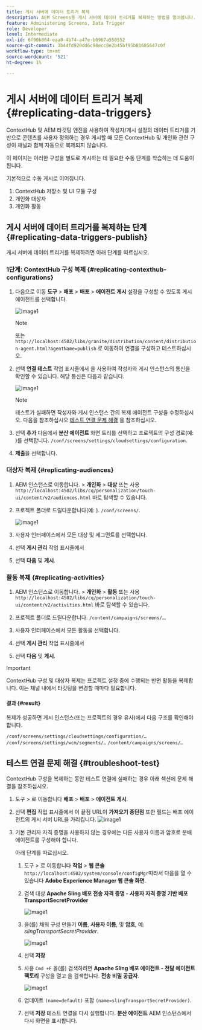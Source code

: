 ```yaml
---
title: 게시 서버에 데이터 트리거 복제
description: AEM Screens용 게시 서버에 데이터 트리거를 복제하는 방법을 알아봅니다.
feature: Administering Screens, Data Trigger
role: Developer
level: Intermediate
exl-id: 6f90b864-eaa0-4b74-a47e-b0967a550552
source-git-commit: 3b44fd920dd6c98ecc0e2b45bf95b81685647c0f
workflow-type: tm+mt
source-wordcount: '521'
ht-degree: 1%

---
```


# 게시 서버에 데이터 트리거 복제 {#replicating-data-triggers}

ContextHub 및 AEM 타깃팅 엔진을 사용하여 작성자/게시 설정의 데이터 트리거를 기반으로 콘텐츠를 사용자 정의하는 경우 게시할 때 모든 ContextHub 및 개인화 관련 구성이 채널과 함께 자동으로 복제되지 않습니다.

이 페이지는 이러한 구성을 별도로 게시하는 데 필요한 수동 단계를 학습하는 데 도움이 됩니다.

기본적으로 수동 게시로 이어집니다.

1. ContextHub 저장소 및 UI 모듈 구성
1. 개인화 대상자
1. 개인화 활동

## 게시 서버에 데이터 트리거를 복제하는 단계 {#replicating-data-triggers-publish}

게시 서버에 데이터 트리거를 복제하려면 아래 단계를 따르십시오.

### 1단계: ContextHub 구성 복제 {#replicating-contexthub-configurations}

1. 다음으로 이동 **도구** > **배포** > **배포** > **에이전트 게시** 설정을 구성할 수 있도록 게시 에이전트를 선택합니다.

   ![image1](/help/user-guide/assets/replicating-triggers/replicating-triggers1.png)

   >[!NOTE]
   >
   >또는 `http://localhost:4502/libs/granite/distribution/content/distribution-agent.html?agentName=publish` 로 이동하여 연결을 구성하고 테스트하십시오.

1. 선택 **연결 테스트** 작업 표시줄에서 을 사용하여 작성자와 게시 인스턴스의 통신을 확인할 수 있습니다. 해당 통신은 다음과 같습니다.

   ![image1](/help/user-guide/assets/replicating-triggers/replicating-triggers2.png)

   >[!NOTE]
   >
   >테스트가 실패하면 작성자와 게시 인스턴스 간의 복제 에이전트 구성을 수정하십시오. 다음을 참조하십시오 [테스트 연결 문제 해결](/help/user-guide/replicating-data-triggers.md#troubleshoot-test) 을 참조하십시오.

1. 선택 **추가** 다음에서 **분산 에이전트** 화면 트리를 선택하고 프로젝트의 구성 경로(예: )를 선택합니다. `/conf/screens/settings/cloudsettings/configuration`.

1. **제출**&#x200B;을 선택합니다.

### 대상자 복제 {#replicating-audiences}

1. AEM 인스턴스로 이동합니다. > **개인화** > **대상** 또는 사용 `http://localhost:4502/libs/cq/personalization/touch-ui/content/v2/audiences.html` 바로 탐색할 수 있습니다.

1. 프로젝트 폴더로 드릴다운합니다(예: ). `/conf/screens/`.

   ![image1](/help/user-guide/assets/replicating-triggers/replicating-triggers10.png)

1. 사용자 인터페이스에서 모든 대상 및 세그먼트를 선택합니다.

1. 선택 **게시 관리** 작업 표시줄에서

1. 선택 **다음** 및 **게시**.

### 활동 복제  {#replicating-activities}

1. AEM 인스턴스로 이동합니다. > **개인화** > **활동** 또는 사용 `http://localhost:4502/libs/cq/personalization/touch-ui/content/v2/activities.html` 바로 탐색할 수 있습니다.

1. 프로젝트 폴더로 드릴다운합니다. `/content/campaigns/screens/…`.

1. 사용자 인터페이스에서 모든 활동을 선택합니다.

1. 선택 **게시 관리** 작업 표시줄에서

1. 선택 **다음** 및 **게시**.

>[!IMPORTANT]
>
>ContextHub 구성 및 대상자 복제는 프로젝트 설정 중에 수행되는 반면 활동을 복제합니다. 이는 채널 내에서 타깃팅을 변경할 때마다 필요합니다.

#### 결과 {#result}

복제가 성공하면 게시 인스턴스(또는 프로젝트의 경우 유사)에서 다음 구조를 확인해야 합니다.

`/conf/screens/settings/cloudsettings/configuration/…`
`/conf/screens/settings/wcm/segments/…`
`/content/campaigns/screens/…`

## 테스트 연결 문제 해결 {#troubleshoot-test}

ContextHub 구성을 복제하는 동안 테스트 연결에 실패하는 경우 아래 섹션에 문제 해결을 참조하십시오.

1. 도구 > 로 이동합니다 **배포** > **배포** > **에이전트 게시**.

1. 선택 **편집** 작업 표시줄에서 이 끝점 URL이 **가져오기 종단점** 또한 필드는 배포 에이전트의 게시 서버 URL을 가리킵니다.
   ![image1](/help/user-guide/assets/replicating-triggers/replicating-triggers9.png)

1. 기본 관리자 자격 증명을 사용하지 않는 경우에는 다른 사용자 이름과 암호로 분배 에이전트를 구성해야 합니다.

   아래 단계를 따르십시오.

   1. 도구 > 로 이동합니다 **작업** > **웹 콘솔** `http://localhost:4502/system/console/configMgr`따라서 다음을 열 수 있습니다 **Adobe Experience Manager 웹 콘솔 화면**.
   1. 검색 대상 **Apache Sling 배포 전송 자격 증명 - 사용자 자격 증명 기반 배포TransportSecretProvider**

      ![image1](/help/user-guide/assets/replicating-triggers/replicating-triggers6.png)

   1. 을(를) 채워 구성 만들기 **이름**, **사용자 이름**, 및 **암호**, 예: *slingTransportSecretProvider*.

      ![image1](/help/user-guide/assets/replicating-triggers/replicating-triggers7.png)

   1. 선택 **저장**
   1. 사용 `Cmd +F` 을(를) 검색하려면 **Apache Sling 배포 에이전트 - 전달 에이전트 팩토리** 구성을 열고 을 검색합니다. **전송 비밀 공급자**.

      ![image1](/help/user-guide/assets/replicating-triggers/replicating-triggers8.png)

   1. 업데이트 `(name=default)` 포함 `(name=slingTransportSecretProvider)`.
   1. 선택 **저장** 테스트 연결을 다시 실행합니다. **분산 에이전트** AEM 인스턴스에서 다시 화면을 표시합니다.
